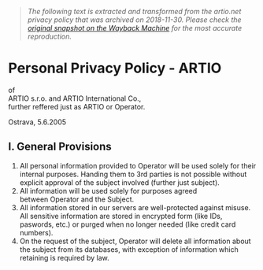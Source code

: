 > *The following text is extracted and transformed from the artio.net privacy policy that was archived on 2018-11-30. Please check the [original snapshot on the Wayback Machine](https://web.archive.org/web/20181130142132id_/http%3A//www.artio.net/terms-of-service/personal-privacy) for the most accurate reproduction.*

# Personal Privacy Policy - ARTIO

of  
ARTIO s.r.o. and ARTIO International Co.,  
further reffered just as ARTIO or Operator.

Ostrava, 5.6.2005

## I. General Provisions

  1. All personal information provided to Operator will be used solely for their internal purposes. Handing them to 3rd parties is not possible without explicit approval of the subject involved (further just subject).
  2. All information will be used solely for purposes agreed between Operator and the Subject.
  3. All information stored in our servers are well-protected against misuse. All sensitive information are stored in encrypted form (like IDs, paswords, etc.) or purged when no longer needed (like credit card numbers).
  4. On the request of the subject, Operator will delete all information about the subject from its databases, with exception of information which retaining is required by law.


